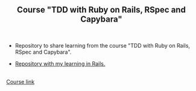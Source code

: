 <h2 align="center">Course "TDD with Ruby on Rails, RSpec and Capybara"</h2>

<br>

- Repository to share learning from the course "TDD with Ruby on Rails, RSpec and Capybara".

- <a href="https://github.com/RaquelLima7/test_app" target="_blank">Repository with my learning in Rails.</a>

<br>
<a href="https://www.udemy.com/course/rails-tdd/" target="_blank">Course link</a>
